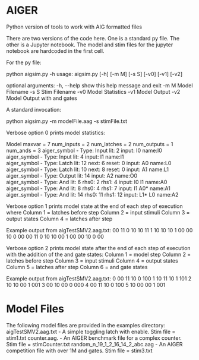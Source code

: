# AIGER
Python version of tools to work with AIG formatted files


There are two versions of the code here. One is a standard py file. The other is a Jupyter notebook. The model and stim files for the jupyter notebook are hardcoded in the first cell.

For the py file:

python aigsim.py -h
usage: aigsim.py [-h] [-m M] [-s S] [-v0] [-v1] [-v2]

optional arguments:
  -h, --help  show this help message and exit
  -m M        Model Filename
  -s S        Stim Filename
  -v0         Model Statistics
  -v1         Model Output
  -v2         Model Output with and gates

A standard invocation:

python aigsim.py -m modelFile.aag -s stimFile.txt

Verbose option 0 prints model statistics:

Model
maxvar      =  7
num_inputs  =  2
num_latches =  2
num_outputs =  1
num_ands    =  3
aiger_symbol - Type: Input  lit:  2                    input: I0      name:I0        
aiger_symbol - Type: Input  lit:  4                    input: I1      name:I1        
aiger_symbol - Type: Latch  lit: 12 next:  6 reset:  0 input: A0      name:L0        
aiger_symbol - Type: Latch  lit: 10 next:  8 reset:  0 input: A1      name:L1        
aiger_symbol - Type: Output lit: 14                    input: A2      name:O0        
aiger_symbol - Type: And    lit:  6 rhs0:  2  rhs1:  4 input: I0  I1  name:A0        
aiger_symbol - Type: And    lit:  8 rhs0:  4  rhs1:  7 input: I1  A0* name:A1        
aiger_symbol - Type: And    lit: 14 rhs0: 11  rhs1: 12 input: L1* L0  name:A2        

Verbose option 1 prints model state at the end of each step of execution where
Column 1 = latches before step
Column 2 = input stimuli
Column 3 = output states
Column 4 = latches after step

Example output from aigTestSMV2.aag.txt:
00 11 0 10
10 11 1 10
10 10 1 00
00 10 0 00
00 11 0 10
10 00 1 00
00 10 0 00

Verbose option 2 prints model state after the end of each step of execution with the addition of the and gate states:
Column 1 = model step
Column 2 = latches before step
Column 3 = input stimuli
Column 4 = output states
Column 5 = latches after step
Column 6 = and gate states

Example output from aigTestSMV2.aag.txt:
   0 00 11 10 0 100
   1 10 11 10 1 101
   2 10 10 00 1 001
   3 00 10 00 0 000
   4 00 11 10 0 100
   5 10 00 00 1 001

# Model Files
The following model files are provided in the examples directory:
aigTestSMV2.aag.txt             - A simple toggling latch with enable. Stim file = stim1.txt
counter.aag.                    - An AIGER benchmark file for a complex counter. Stim file = stimCounter.txt
random_n_19_1_2_16_14_2_abc.aag - An AIGER competition file with over 1M and gates. Stim file = stim3.txt

